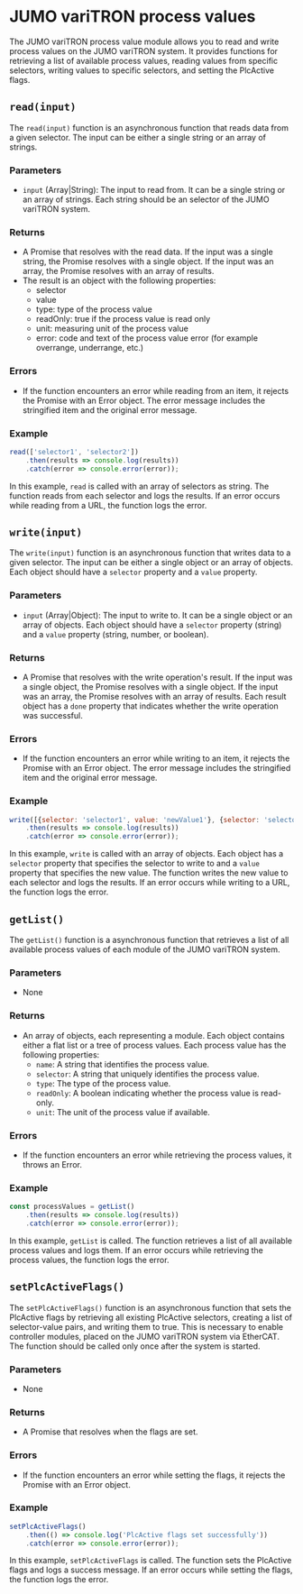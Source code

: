 # JUMO variTRON process values

The JUMO variTRON process value module allows you to read and write process values on the JUMO variTRON system. It provides functions for retrieving a list of available process values, reading values from specific selectors, writing values to specific selectors, and setting the PlcActive flags.

## `read(input)`

The `read(input)` function is an asynchronous function that reads data from a given selector. The input can be either a single string or an array of strings.

### Parameters

- `input` (Array|String): The input to read from. It can be a single string or an array of strings. Each string should be an selector of the JUMO variTRON system.

### Returns

- A Promise that resolves with the read data. If the input was a single string, the Promise resolves with a single object. If the input was an array, the Promise resolves with an array of results.
- The result is an object with the following properties:
     - selector
     - value
     - type: type of the process value
     - readOnly: true if the process value is read only
     - unit: measuring unit of the process value
     - error: code and text of the process value error (for example overrange, underrange, etc.)

### Errors

- If the function encounters an error while reading from an item, it rejects the Promise with an Error object. The error message includes the stringified item and the original error message.

### Example

```javascript
read(['selector1', 'selector2'])
    .then(results => console.log(results))
    .catch(error => console.error(error));
```

In this example, `read` is called with an array of selectors as string. The function reads from each selector and logs the results. If an error occurs while reading from a URL, the function logs the error.

## `write(input)`

The `write(input)` function is an asynchronous function that writes data to a given selector. The input can be either a single object or an array of objects. Each object should have a `selector` property and a `value` property.

### Parameters

- `input` (Array|Object): The input to write to. It can be a single object or an array of objects. Each object should have a `selector` property (string) and a `value` property (string, number, or boolean).

### Returns

- A Promise that resolves with the write operation's result. If the input was a single object, the Promise resolves with a single object. If the input was an array, the Promise resolves with an array of results. Each result object has a `done` property that indicates whether the write operation was successful.

### Errors

- If the function encounters an error while writing to an item, it rejects the Promise with an Error object. The error message includes the stringified item and the original error message.

### Example

```javascript
write([{selector: 'selector1', value: 'newValue1'}, {selector: 'selector2', value: 'newValue2'}])
    .then(results => console.log(results))
    .catch(error => console.error(error));
```

In this example, `write` is called with an array of objects. Each object has a `selector` property that specifies the selector to write to and a `value` property that specifies the new value. The function writes the new value to each selector and logs the results. If an error occurs while writing to a URL, the function logs the error.

## `getList()`

The `getList()` function is a asynchronous function that retrieves a list of all available process values of each module of the JUMO variTRON system.

### Parameters

- None

### Returns

- An array of objects, each representing a module. Each object contains either a flat list or a tree of process values. Each process value has the following properties:
  - `name`: A string that identifies the process value.
  - `selector`: A string that uniquely identifies the process value.
  - `type`: The type of the process value.
  - `readOnly`: A boolean indicating whether the process value is read-only.
  - `unit`: The unit of the process value if available.

### Errors

- If the function encounters an error while retrieving the process values, it throws an Error.

### Example

```javascript
const processValues = getList()
    .then(results => console.log(results))
    .catch(error => console.error(error));
```

In this example, `getList` is called. The function retrieves a list of all available process values and logs them. If an error occurs while retrieving the process values, the function logs the error.

## `setPlcActiveFlags()`

The `setPlcActiveFlags()` function is an asynchronous function that sets the PlcActive flags by retrieving all existing PlcActive selectors, creating a list of selector-value pairs, and writing them to true. This is necessary to enable controller modules, placed on the JUMO variTRON system via EtherCAT. The function should be called only once after the system is started.

### Parameters

- None

### Returns

- A Promise that resolves when the flags are set.

### Errors

- If the function encounters an error while setting the flags, it rejects the Promise with an Error object.

### Example

```javascript
setPlcActiveFlags()
    .then(() => console.log('PlcActive flags set successfully'))
    .catch(error => console.error(error));
```

In this example, `setPlcActiveFlags` is called. The function sets the PlcActive flags and logs a success message. If an error occurs while setting the flags, the function logs the error.
